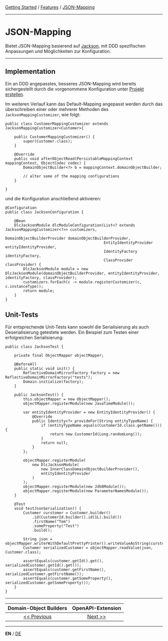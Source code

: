 [Getting Started](../index_en.md) / [Features](../guides/features_en.md) / [JSON-Mapping](json_mapping_en.md)

---

# JSON-Mapping
Bietet JSON-Mapping basierend auf [Jackson](https://github.com/FasterXML/jackson), mit DDD spezifischen Anpassungen
und Möglichkeiten zur Konfiguration.

---

## Implementation
Ein an DDD angepasstes, besseres JSON-Mapping wird bereits sichergestellt durch die 
vorgenommene Konfiguration unter [Projekt erstellen](../guides/configuration_en.md#JSON-Mapping).

Im weiteren Verlauf kann das Default-Mapping angepasst werden durch das überschreiben einer oder mehrerer Methoden des
`JacksonMappingCustomizer`, wie folgt:
```
public class CustomerMappingCustomizer extends JacksonMappingCustomizer<Customer>{

    public CustomerMappingCustomizer() {
        super(Customer.class);
    }

    @Override
    public void afterObjectRead(PersistableMappingContext mappingContext, ObjectCodec codec) {
        DomainObjectBuilder<?> b = mappingContext.domainObjectBuilder;
        
        // alter some of the mapping configurations
    }

}
```

und die Konfiguration anschließend aktivieren:

```
@Configuration
public class JacksonConfiguration {

    @Bean
    DlcJacksonModule dlcModuleConfiguration(List<? extends JacksonMappingCustomizer<?>> customizers,
                                            DomainObjectBuilderProvider domainObjectBuilderProvider,
                                            EntityIdentityProvider entityIdentityProvider,
                                            IdentityFactory identityFactory,
                                            ClassProvider classProvider) {
        DlcJacksonModule module = new DlcJacksonModule(domainObjectBuilderProvider, entityIdentityProvider, identityFactory, classProvider);
        customizers.forEach(c -> module.registerCustomizer(c, c.instanceType));
        return module;
    }
}
```

## Unit-Tests
Für entsprechende Unit-Tests kann sowohl die Serialisierung als auch Deserialisierung getestete werden.
Ein Beispiel zum Testen einer erfolgreichen Serialisierung:

```
public class JacksonTest {

    private final ObjectMapper objectMapper;
    
    @BeforeAll
    public static void init() {
        ReflectiveDomainMirrorFactory factory = new ReflectiveDomainMirrorFactory("tests");
        Domain.initialize(factory);
    }

    public JacksonTest() {
        this.objectMapper = new ObjectMapper();
        objectMapper.registerModule(new JavaTimeModule());
        
        var entityIdentityProvider = new EntityIdentityProvider() {
            @Override
            public Identity<?> provideFor(String entityTypeName) {
                if (entityTypeName.equals(CustomerId.class.getName())) {
                    return new CustomerId(Long.randomLong());
                }
                return null;
            }
        };

        objectMapper.registerModule(
            new DlcJacksonModule(
                new InnerClassDomainObjectBuilderProvider(),
                entityIdentityProvider
            )
        );
        objectMapper.registerModule(new Jdk8Module());
        objectMapper.registerModule(new ParameterNamesModule());
    }
    
    @Test
    void testJsonSerialization() {
        Customer curstomer = Customer.builder()
            .id(CustomerId.builder().id(1L).build())
            .firstName("Tom")
            .someProperty("Test")
            .build();
            
        String json = objectMapper.writerWithDefaultPrettyPrinter().writeValueAsString(curstomer);
        Customer serializedCustomer = objectMapper.readValue(json, Customer.class);
        
        assertEquals(customer.getId().get(), serializedCustomer.getId().get());
        assertEquals(customer.getFirstName(), serializedCustomer.getFirstName());
        assertEquals(customer.getSomeProperty(), serializedCustomer.getSomeProperty());
    }
}
```

---

|            **Domain-Object Builders**             |            **OpenAPI-Extension**            |
|:-------------------------------------------------:|:-------------------------------------------:|
| [<< Previous](./dommainobject_builders.md) | [Next >>](open_api_extension_en.md) |

---

**EN** / [DE](../../german/features/json_mapping_de.md)